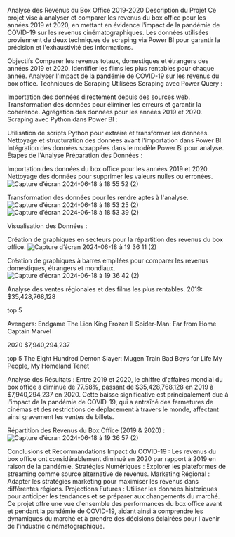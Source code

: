 Analyse des Revenus du Box Office 2019-2020
Description du Projet
Ce projet vise à analyser et comparer les revenus du box office pour les années 2019 et 2020, en mettant en évidence l'impact de la pandémie de COVID-19 sur les revenus cinématographiques. Les données utilisées proviennent de deux techniques de scraping via Power BI pour garantir la précision et l'exhaustivité des informations.

Objectifs
Comparer les revenus totaux, domestiques et étrangers des années 2019 et 2020.
Identifier les films les plus rentables pour chaque année.
Analyser l'impact de la pandémie de COVID-19 sur les revenus du box office.
Techniques de Scraping Utilisées
Scraping avec Power Query :

Importation des données directement depuis des sources web.
Transformation des données pour éliminer les erreurs et garantir la cohérence.
Agrégation des données pour les années 2019 et 2020.
Scraping avec Python dans Power BI :

Utilisation de scripts Python pour extraire et transformer les données.
Nettoyage et structuration des données avant l'importation dans Power BI.
Intégration des données scrappées dans le modèle Power BI pour analyse.
Étapes de l'Analyse
Préparation des Données :

Importation des données du box office pour les années 2019 et 2020.
Nettoyage des données pour supprimer les valeurs nulles ou erronées.
![Capture d’écran 2024-06-18 à 18 55 52 (2)](https://github.com/watara13/Box_Ofiice/assets/171569734/6ba853ec-68b7-4ce2-9438-37d1a926970c)


Transformation des données pour les rendre aptes à l'analyse.
![Capture d’écran 2024-06-18 à 18 53 25 (2)](https://github.com/watara13/Box_Ofiice/assets/171569734/b1545b6e-1b34-4b8d-9b72-9a3a0a4526ea)
![Capture d’écran 2024-06-18 à 18 53 39 (2)](https://github.com/watara13/Box_Ofiice/assets/171569734/5556950a-a098-4b0f-ab99-5f73a48e628a)




Visualisation des Données :

Création de graphiques en secteurs pour la répartition des revenus du box office.
![Capture d’écran 2024-06-18 à 19 36 11 (2)](https://github.com/watara13/Box_Ofiice/assets/171569734/5c47465c-00fa-4a5f-a52d-6fcb09d3e2b4)



Création de graphiques à barres empilées pour comparer les revenus domestiques, étrangers et mondiaux.
![Capture d’écran 2024-06-18 à 19 36 42 (2)](https://github.com/watara13/Box_Ofiice/assets/171569734/fac36b55-16b7-4a57-9dfd-bd2217459552)

Analyse des ventes régionales et des films les plus rentables.
2019: $35,428,768,128

top 5

Avengers: Endgame
The Lion King
Frozen II
Spider-Man: Far from Home
Captain Marvel

2020 $7,940,294,237

top 5
The Eight Hundred
Demon Slayer: Mugen Train
Bad Boys for Life
My People, My Homeland
Tenet



Analyse des Résultats :
Entre 2019 et 2020, le chiffre d'affaires mondial du box office a diminué de 77.58%, passant de $35,428,768,128 en 2019 à $7,940,294,237 en 2020. Cette baisse significative est principalement due à l'impact de la pandémie de COVID-19, qui a entraîné des fermetures de cinémas et des restrictions de déplacement à travers le monde, affectant ainsi gravement les ventes de billets.



Répartition des Revenus du Box Office (2019 & 2020) :
![Capture d’écran 2024-06-18 à 19 36 57 (2)](https://github.com/watara13/Box_Ofiice/assets/171569734/ab452825-0887-41f3-9040-f59ddd541ed2)



Conclusions et Recommandations
Impact du COVID-19 : Les revenus du box office ont considérablement diminué en 2020 par rapport à 2019 en raison de la pandémie.
Stratégies Numériques : Explorer les plateformes de streaming comme source alternative de revenus.
Marketing Régional : Adapter les stratégies marketing pour maximiser les revenus dans différentes régions.
Projections Futures : Utiliser les données historiques pour anticiper les tendances et se préparer aux changements du marché.
Ce projet offre une vue d'ensemble des performances du box office avant et pendant la pandémie de COVID-19, aidant ainsi à comprendre les dynamiques du marché et à prendre des décisions éclairées pour l'avenir de l'industrie cinématographique.


